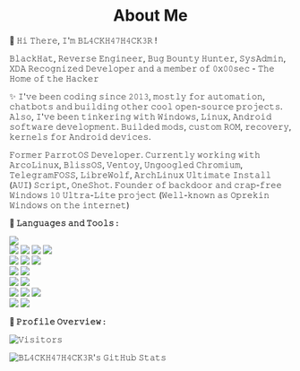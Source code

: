 <h1 align="center">About Me</h1>

👋 𝙷𝚒 𝚃𝚑𝚎𝚛𝚎, 𝙸'𝚖 𝙱𝙻𝟺𝙲𝙺𝙷𝟺𝟽𝙷𝟺𝙲𝙺𝟹𝚁 !

𝙱𝚕𝚊𝚌𝚔𝙷𝚊𝚝, 𝚁𝚎𝚟𝚎𝚛𝚜𝚎 𝙴𝚗𝚐𝚒𝚗𝚎𝚎𝚛, 𝙱𝚞𝚐 𝙱𝚘𝚞𝚗𝚝𝚢 𝙷𝚞𝚗𝚝𝚎𝚛, 𝚂𝚢𝚜𝙰𝚍𝚖𝚒𝚗, 𝚇𝙳𝙰 𝚁𝚎𝚌𝚘𝚐𝚗𝚒𝚣𝚎𝚍 𝙳𝚎𝚟𝚎𝚕𝚘𝚙𝚎𝚛 𝚊𝚗𝚍 𝚊 𝚖𝚎𝚖𝚋𝚎𝚛 𝚘𝚏 𝟶𝚡𝟶𝟶𝚜𝚎𝚌 - 𝚃𝚑𝚎 𝙷𝚘𝚖𝚎 𝚘𝚏 𝚝𝚑𝚎 𝙷𝚊𝚌𝚔𝚎𝚛

✨ 𝙸'𝚟𝚎 𝚋𝚎𝚎𝚗 𝚌𝚘𝚍𝚒𝚗𝚐 𝚜𝚒𝚗𝚌𝚎 𝟸𝟶𝟷𝟹, 𝚖𝚘𝚜𝚝𝚕𝚢 𝚏𝚘𝚛 𝚊𝚞𝚝𝚘𝚖𝚊𝚝𝚒𝚘𝚗, 𝚌𝚑𝚊𝚝𝚋𝚘𝚝𝚜 𝚊𝚗𝚍 𝚋𝚞𝚒𝚕𝚍𝚒𝚗𝚐 𝚘𝚝𝚑𝚎𝚛 𝚌𝚘𝚘𝚕 𝚘𝚙𝚎𝚗-𝚜𝚘𝚞𝚛𝚌𝚎 𝚙𝚛𝚘𝚓𝚎𝚌𝚝𝚜. 𝙰𝚕𝚜𝚘, 𝙸'𝚟𝚎 𝚋𝚎𝚎𝚗 𝚝𝚒𝚗𝚔𝚎𝚛𝚒𝚗𝚐 𝚠𝚒𝚝𝚑 𝚆𝚒𝚗𝚍𝚘𝚠𝚜, 𝙻𝚒𝚗𝚞𝚡, 𝙰𝚗𝚍𝚛𝚘𝚒𝚍 𝚜𝚘𝚏𝚝𝚠𝚊𝚛𝚎 𝚍𝚎𝚟𝚎𝚕𝚘𝚙𝚖𝚎𝚗𝚝. 𝙱𝚞𝚒𝚕𝚍𝚎𝚍 𝚖𝚘𝚍𝚜, 𝚌𝚞𝚜𝚝𝚘𝚖 𝚁𝙾𝙼, 𝚛𝚎𝚌𝚘𝚟𝚎𝚛𝚢, 𝚔𝚎𝚛𝚗𝚎𝚕𝚜 𝚏𝚘𝚛 𝙰𝚗𝚍𝚛𝚘𝚒𝚍 𝚍𝚎𝚟𝚒𝚌𝚎𝚜.

𝙵𝚘𝚛𝚖𝚎𝚛 𝙿𝚊𝚛𝚛𝚘𝚝𝙾𝚂 𝙳𝚎𝚟𝚎𝚕𝚘𝚙𝚎𝚛. 𝙲𝚞𝚛𝚛𝚎𝚗𝚝𝚕𝚢 𝚠𝚘𝚛𝚔𝚒𝚗𝚐 𝚠𝚒𝚝𝚑 𝙰𝚛𝚌𝚘𝙻𝚒𝚗𝚞𝚡, 𝙱𝚕𝚒𝚜𝚜𝙾𝚂, 𝚅𝚎𝚗𝚝𝚘𝚢, 𝚄𝚗𝚐𝚘𝚘𝚐𝚕𝚎𝚍 𝙲𝚑𝚛𝚘𝚖𝚒𝚞𝚖, 𝚃𝚎𝚕𝚎𝚐𝚛𝚊𝚖𝙵𝙾𝚂𝚂, 𝙻𝚒𝚋𝚛𝚎𝚆𝚘𝚕𝚏, 𝙰𝚛𝚌𝚑𝙻𝚒𝚗𝚞𝚡 𝚄𝚕𝚝𝚒𝚖𝚊𝚝𝚎 𝙸𝚗𝚜𝚝𝚊𝚕𝚕 (𝙰𝚄𝙸) 𝚂𝚌𝚛𝚒𝚙𝚝, 𝙾𝚗𝚎𝚂𝚑𝚘𝚝. 𝙵𝚘𝚞𝚗𝚍𝚎𝚛 𝚘𝚏 𝚋𝚊𝚌𝚔𝚍𝚘𝚘𝚛 𝚊𝚗𝚍 𝚌𝚛𝚊𝚙-𝚏𝚛𝚎𝚎 𝚆𝚒𝚗𝚍𝚘𝚠𝚜 𝟷𝟶 𝚄𝚕𝚝𝚛𝚊-𝙻𝚒𝚝𝚎 𝚙𝚛𝚘𝚓𝚎𝚌𝚝 (𝚆𝚎𝚕𝚕-𝚔𝚗𝚘𝚠𝚗 𝚊𝚜 𝙾𝚙𝚛𝚎𝚔𝚒𝚗 𝚆𝚒𝚗𝚍𝚘𝚠𝚜 𝚘𝚗 𝚝𝚑𝚎 𝚒𝚗𝚝𝚎𝚛𝚗𝚎𝚝)

**:wrench: 𝙻𝚊𝚗𝚐𝚞𝚊𝚐𝚎𝚜 𝚊𝚗𝚍 𝚃𝚘𝚘𝚕𝚜 :**

<img src="https://img.shields.io/badge/-Python-3776AB?style=for-the-badge&logo=python&logoColor=white"> <br />
<img src="https://img.shields.io/badge/-HTML5-E34F26?style=flat&logo=html5&logoColor=white"> <img
    src="https://img.shields.io/badge/-CSS3-1572B6?style=flat&logo=css3&logoColor=white"> <img
    src="https://img.shields.io/badge/-Bootstrap-563D7C?style=flat&logo=bootstrap&logoColor=white"> <img
    src="https://img.shields.io/badge/-JavaScript-black?style=flat&logo=javascript&logoColor=eed718"> <br />
<img src="https://img.shields.io/badge/-Linux-black?style=flat&logo=Linux&logoColor=white"> <img
    src="https://img.shields.io/badge/-Windows-0078D6?style=flat&logo=Windows"> <img
    src="https://img.shields.io/badge/-Android-black?style=flat&logo=android"> <br />
<img src="https://img.shields.io/badge/-SQLite-003B57?style=flat&logo=SQLite&logoColor=white"> <img
    src="https://img.shields.io/badge/-MariaDB-003545?style=flat&logo=MariaDB"> <br />
<img src="https://img.shields.io/badge/-Git-F05032?style=flat&logo=Git&logoColor=white"> <img
    src="https://img.shields.io/badge/-Terminal-black?style=flat&logo=GNU%20Bash&logoColor=white"> <br />
<img src="https://img.shields.io/badge/-Travis%20CI-dfd896?style=flat&logo=Travis%20CI&logoColor=92232c"> <img
    src="https://img.shields.io/badge/-CircleCI-343434?style=flat&logo=CircleCI"> <img
    src="https://img.shields.io/badge/-Drone%20CI-212121?style=flat&logo=Drone"> <br />
<img src="https://img.shields.io/badge/-Jekyll-CC0000?style=flat&logo=Jekyll&logoColor=white"> <img
    src="https://img.shields.io/badge/-Markdown-000000?style=flat&logo=Markdown"> <br />

**:pushpin: 𝙿𝚛𝚘𝚏𝚒𝚕𝚎 𝙾𝚟𝚎𝚛𝚟𝚒𝚎𝚠 :**

![𝚅𝚒𝚜𝚒𝚝𝚘𝚛𝚜](https://visitor-badge.laobi.icu/badge?page_id=BL4CKH47H4CK3R.BL4CKH47H4CK3R)

![𝙱𝙻𝟺𝙲𝙺𝙷𝟺𝟽𝙷𝟺𝙲𝙺𝟹𝚁'𝚜 𝙶𝚒𝚝𝙷𝚞𝚋 𝚂𝚝𝚊𝚝𝚜](https://github-readme-stats.vercel.app/api?username=BL4CKH47H4CK3R&show_icons=true)
